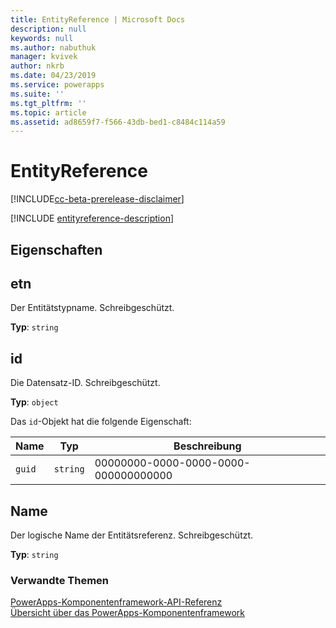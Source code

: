 ```yaml
---
title: EntityReference | Microsoft Docs
description: null
keywords: null
ms.author: nabuthuk
manager: kvivek
author: nkrb
ms.date: 04/23/2019
ms.service: powerapps
ms.suite: ''
ms.tgt_pltfrm: ''
ms.topic: article
ms.assetid: ad8659f7-f566-43db-bed1-c8484c114a59
---
```


# <a name="entityreference"></a>EntityReference

[!INCLUDE[cc-beta-prerelease-disclaimer](../../../includes/cc-beta-prerelease-disclaimer.md)]

[!INCLUDE [entityreference-description](includes/entityreference-description.md)]

## <a name="properties"></a>Eigenschaften

## <a name="etn"></a>etn

Der Entitätstypname. Schreibgeschützt.

**Typ**: `string`

## <a name="id"></a>id

Die Datensatz-ID. Schreibgeschützt.

**Typ**: `object`

Das `id`-Objekt hat die folgende Eigenschaft:

|Name|Typ|Beschreibung|
|--|--|--|
|`guid`|`string`|00000000-0000-0000-0000-000000000000|

## <a name="name"></a>Name

Der logische Name der Entitätsreferenz. Schreibgeschützt.

**Typ**: `string`

### <a name="related-topics"></a>Verwandte Themen

[PowerApps-Komponentenframework-API-Referenz](../reference/index.md)<br/>
[Übersicht über das PowerApps-Komponentenframework](../overview.md)
